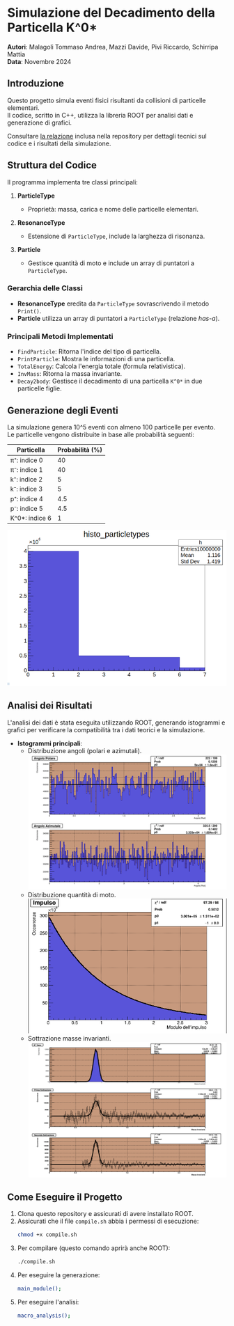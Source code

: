 # Simulazione del Decadimento della Particella K^0*

**Autori**: Malagoli Tommaso Andrea, Mazzi Davide, Pivi Riccardo, Schirripa Mattia  
**Data**: Novembre 2024  

## Introduzione

Questo progetto simula eventi fisici risultanti da collisioni di particelle elementari.  
Il codice, scritto in C++, utilizza la libreria ROOT per analisi dati e generazione di grafici.  

Consultare [la relazione](Esperimento_Particelle.pdf) inclusa nella repository per dettagli tecnici sul codice e i risultati della simulazione.

## Struttura del Codice

Il programma implementa tre classi principali:  

1. **ParticleType**  
   - Proprietà: massa, carica e nome delle particelle elementari.  

2. **ResonanceType**  
   - Estensione di `ParticleType`, include la larghezza di risonanza.  

3. **Particle**  
   - Gestisce quantità di moto e include un array di puntatori a `ParticleType`.  

### Gerarchia delle Classi

- **ResonanceType** eredita da `ParticleType` sovrascrivendo il metodo `Print()`.  
- **Particle** utilizza un array di puntatori a `ParticleType` (relazione *has-a*).  

### Principali Metodi Implementati

- `FindParticle`: Ritorna l'indice del tipo di particella.  
- `PrintParticle`: Mostra le informazioni di una particella.  
- `TotalEnergy`: Calcola l'energia totale (formula relativistica).  
- `InvMass`: Ritorna la massa invariante.  
- `Decay2body`: Gestisce il decadimento di una particella `K^0*` in due particelle figlie.

## Generazione degli Eventi

La simulazione genera 10^5 eventi con almeno 100 particelle per evento.  
Le particelle vengono distribuite in base alle probabilità seguenti:  

| Particella | Probabilità (%) |
|------------|-----------------|
| π⁺: indice 0   | 40             |
| π⁻: indice 1        | 40             |
| k⁺: indice 2      | 5              |
| k⁻: indice 3      | 5              |
| p⁺: indice 4        | 4.5            |
| p⁻: indice 5       | 4.5            |
| K^0*: indice 6     | 1              |

![abbondanza di particelle](./manyparticles.png)

## Analisi dei Risultati

L'analisi dei dati è stata eseguita utilizzando ROOT, generando istogrammi e grafici per verificare la compatibilità tra i dati teorici e la simulazione.

- **Istogrammi principali**:
  - Distribuzione angoli (polari e azimutali).
![](./Angles.png)
  - Distribuzione quantità di moto.
![](./Impulse.png)
  - Sottrazione masse invarianti.
![](./Subtraction.png)
## Come Eseguire il Progetto

1. Clona questo repository e assicurati di avere installato ROOT.  
2. Assicurati che il file `compile.sh` abbia i permessi di esecuzione:
   ```bash
   chmod +x compile.sh
3. Per compilare (questo comando aprirà anche ROOT):
   ```bash
   ./compile.sh
4. Per eseguire la generazione:
   ```bash
   main_module();
5. Per eseguire l'analisi:
   ```bash
   macro_analysis();

